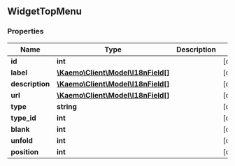 ## WidgetTopMenu

### Properties
Name | Type | Description | Notes
------------ | ------------- | ------------- | -------------
**id** | **int** |  | [optional] 
**label** | [**\Kaemo\Client\Model\I18nField[]**](#I18nField) |  | [optional] 
**description** | [**\Kaemo\Client\Model\I18nField[]**](#I18nField) |  | [optional] 
**url** | [**\Kaemo\Client\Model\I18nField[]**](#I18nField) |  | [optional] 
**type** | **string** |  | [optional] 
**type_id** | **int** |  | [optional] 
**blank** | **int** |  | [optional] 
**unfold** | **int** |  | [optional] 
**position** | **int** |  | [optional] 


